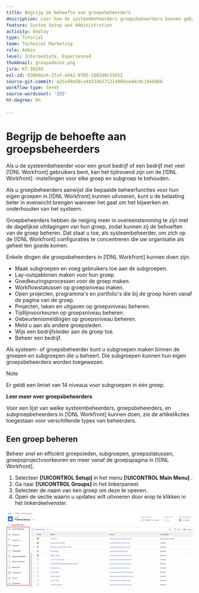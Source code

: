 ```yaml
---
title: Begrijp de behoefte aan groepsbeheerders
description: Leer hoe de systeembeheerders groepsbeheerders kunnen gebruiken helpen  [!DNL Workfront]  montages handhaven terwijl het geven van groepen meer controle over hun werk.
feature: System Setup and Administration
activity: deploy
type: Tutorial
team: Technical Marketing
role: Admin
level: Intermediate, Experienced
thumbnail: groupadmins.png
jira: KT-10103
exl-id: 03060ac6-27af-4442-9705-1882d8c55012
source-git-commit: a25a49e59ca483246271214886ea4dc9c10e8d66
workflow-type: tm+mt
source-wordcount: '332'
ht-degree: 0%

---
```


# Begrijp de behoefte aan groepsbeheerders

<!---
21.4 updates have been made
--->

Als u de systeembeheerder voor een groot bedrijf of een bedrijf met veel [!DNL Workfront] gebruikers bent, kan het tijdrovend zijn om de [!DNL Workfront] -instellingen voor elke groep en subgroep te behouden.

Als u groepbeheerders aanwijst die bepaalde beheerfuncties voor hun eigen groepen in [!DNL Workfront] kunnen uitvoeren, kunt u de belasting beter in evenwicht brengen wanneer het gaat om het bijwerken en onderhouden van het systeem.

Groepbeheerders hebben de neiging meer in overeenstemming te zijn met de dagelijkse uitdagingen van hun groep, zodat kunnen zij de behoeften van de groep beheren. Dat staat u toe, als systeembeheerder, om zich op de [!DNL Workfront] configuraties te concentreren die uw organisatie als geheel ten goede komen.

Enkele dingen die groepsbeheerders in [!DNL Workfront] kunnen doen zijn:

* Maak subgroepen en voeg gebruikers toe aan de subgroepen.
* Lay-outsjablonen maken voor hun groep.
* Goedkeuringsprocessen voor de groep maken.
* Workflowstatussen op groepsniveau maken.
* Open projecten, programma&#39;s en portfolio&#39;s die bij de groep horen vanaf de pagina van de groep.
* Projecten, taken en uitgaven op groepsniveau beheren.
* Tijdlijnvoorkeuren op groepsniveau beheren.
* Gebeurtenismeldingen op groepsniveau beheren.
* Meld u aan als andere groepsleden.
* Wijs een bedrijfsleider aan de groep toe.
* Beheer een bedrijf.

Als systeem- of groepsbeheerder kunt u subgroepen maken binnen de groepen en subgroepen die u beheert. Die subgroepen kunnen hun eigen groepsbeheerders worden toegewezen.

>[!NOTE]
>
>Er geldt een limiet van 14 niveaus voor subgroepen in één groep.

**Leer meer over groepsbeheerders**

<!---
bullet points below need hyperlinks
--->

Voor een lijst van welke systeembeheerders, groepsbeheerders, en subgroepbeheerders in [!DNL Workfront] kunnen doen, zie de artikelActies toegestaan voor verschillende types van beheerders.

## Een groep beheren

Beheer snel en efficiënt groepsleden, subgroepen, groepsstatussen, groepsprojectvoorkeuren en meer vanaf de groepspagina in [!DNL Workfront].

1. Selecteer **[!UICONTROL Setup]** in het menu **[!UICONTROL Main Menu]** .
1. Ga naar **[!UICONTROL Groups]** in het linkerpaneel.
1. Selecteer de naam van een groep om deze te openen.
1. Open de sectie waarin u updates wilt uitvoeren door erop te klikken in het linkerdeelvenster.

![ pagina van de Groep ](assets/admin-fund-manage-a-group.png)

<!---
learn more URLs
Create and manage groups 
Create and manage subgroups 
Business leader overview 
--->
